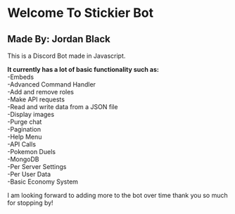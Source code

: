 # Welcome To Stickier Bot
## Made By: Jordan Black

This is a Discord Bot made in Javascript. 

**It currently has a lot of basic functionality such as:**\
-Embeds\
-Advanced Command Handler\
-Add and remove roles\
-Make API requests\
-Read and write data from a JSON file\
-Display images\
-Purge chat\
-Pagination\
-Help Menu\
-API Calls\
-Pokemon Duels\
-MongoDB\
-Per Server Settings\
-Per User Data\
-Basic Economy System

I am looking forward to adding more to the bot over time thank you so much for stopping by!
